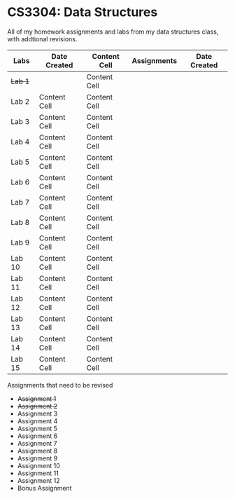 # CS3304: Data Structures
All of my homework assignments and labs from my data structures class, with addtional revisions.

|         Labs  | Date Created  | Content Cell  | Assignments   |  Date Created | 
| ------------- | ------------- | ------------- | ------------- | ------------- | 
| ~~Lab 1~~  |   | Content Cell  |
| Lab 2 | Content Cell  | Content Cell  | 
| Lab 3 | Content Cell  | Content Cell  | 
| Lab 4 | Content Cell  | Content Cell  | 
| Lab 5 | Content Cell  | Content Cell  | 
| Lab 6 | Content Cell  | Content Cell  | 
| Lab 7 | Content Cell  | Content Cell  | 
| Lab 8 | Content Cell  | Content Cell  | 
| Lab 9 | Content Cell  | Content Cell  |
| Lab 10 | Content Cell  | Content Cell  |
| Lab 11 | Content Cell  | Content Cell  | 
| Lab 12 | Content Cell  | Content Cell  | 
| Lab 13 | Content Cell  | Content Cell  | 
| Lab 14 | Content Cell  | Content Cell  | 
| Lab 15 | Content Cell  | Content Cell  |

Assignments that need to be revised
- ~~Assignment 1~~
- ~~Assignment 2~~
- Assignment 3
- Assignment 4
- Assignment 5
- Assignment 6
- Assignment 7
- Assignment 8
- Assignment 9
- Assignment 10
- Assignment 11
- Assignment 12
- Bonus Assignment
